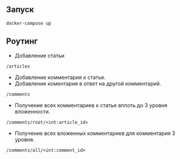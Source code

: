 ## Запуск

```shell
docker-compose up
```

## Роутинг

- Добавление статьи

```
/articles
```

- Добавление комментария к статье.
- Добавление коментария в ответ на другой комментарий.

```
/comments
```

- Получение всех комментариев к статье вплоть до 3 уровня вложенности.

```
/comments/root/<int:article_id>
```

- Получение всех вложенных комментариев для комментария 3 уровня.

```
/comments/all/<int:comment_id>
```
